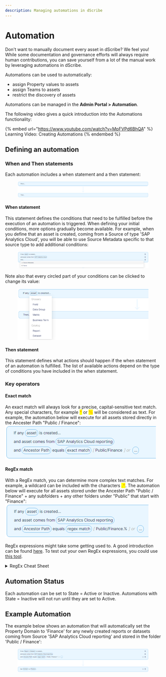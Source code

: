 ```yaml
---
description: Managing automations in dScribe
---
```


# Automation

Don't want to manually document every asset in dScribe? We feel you! While some documentation and governance efforts will always require human contributions, you can save yourself from a lot of the manual work by leveraging automations in dScribe.&#x20;

Automations can be used to automatically:

* assign Property values to assets&#x20;
* assign Teams to assets
* restrict the discovery of assets

Automations can be managed in the **Admin Portal > Automation**.

The following video gives a quick introduction into the Automations functionality:

{% embed url="https://www.youtube.com/watch?v=MpFVPd6BhQA" %}
Learning Video: Creating Automations
{% endembed %}

## Defining an automation

### When and Then statements

Each automation includes a when statement and a then statement:

<figure><img src="../.gitbook/assets/image (6) (2).png" alt=""><figcaption></figcaption></figure>

#### When statement

This statement defines the conditions that need to be fulfilled before the execution of an automation is triggered. When defining your initial conditions, more options gradually become available. For example, when you define that an asset is created, coming from a Source of type 'SAP Analytics Cloud', you will be able to use Source Metadata specific to that source type to add additional conditions:

<figure><img src="../.gitbook/assets/image (4) (1).png" alt=""><figcaption></figcaption></figure>

Note also that every circled part of your conditions can be clicked to change its value:&#x20;

<figure><img src="../.gitbook/assets/image (1) (1).png" alt=""><figcaption></figcaption></figure>

#### Then statement

This statement defines what actions should happen if the when statement of an automation is fulfilled. The list of available actions depend on the type of conditions you have included in the when statement.&#x20;

### Key operators

#### Exact match

An exact match will always look for a precise, capital-sensitive text match. Any special characters, for example <mark style="color:orange;">**\***</mark> or <mark style="color:orange;">**%**</mark> will be considered as text. For example, the automation below will execute for all assets stored directly in the Ancester Path "Public / Finance": ![](<../.gitbook/assets/image (9).png>)

#### RegEx match

With a RegEx match, you can determine more complex text matches. For example, a wildcard can be included with the characters <mark style="color:orange;">**.\***</mark>. The automation below will execute for all assets stored under the Ancester Path "Public / Finance" + any subfolders + any other folders under "Public" that start with "Finance":\
![](<../.gitbook/assets/image (3) (2).png>)

RegEx expressions might take some getting used to. A good introduction can be found [here](https://regexone.com/). To test out your own RegEx expressions, you could use [this tool](https://regex101.com/).

<details>

<summary>RegEx Cheat Sheet</summary>

.    --> Any single character                    --> Example: _C.stomer_ to match "Customer"

.\*  --> Any number of characters           --> Example: _C.\*mer_ to match "Customer"

^   --> Starting with...                              --> Example: _^Cust_ to match "Customer"

$   --> Ending with...                                --> Example: _omer$_ to match "Customer"

\    --> Treat a special character as text --> Example: \\\[Development\\] to match "\[Development]"&#x20;

</details>

## Automation Status

Each automation can be set to State = Active or Inactive. Automations with State = Inactive will not run until they are set to Active.

## Example Automation

The example below shows an automation that will automatically set the Property Domain to 'Finance' for any newly created reports or datasets coming from Source 'SAP Analytics Cloud reporting' and stored in  the folder 'Public / Finance':

<figure><img src="../.gitbook/assets/image (7) (2).png" alt=""><figcaption></figcaption></figure>

&#x20;
